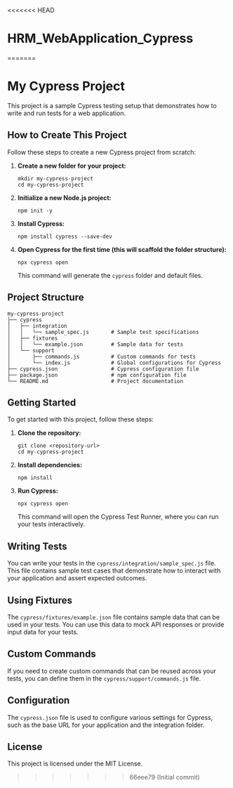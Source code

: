 <<<<<<< HEAD
# HRM_WebApplication_Cypress
=======
# My Cypress Project

This project is a sample Cypress testing setup that demonstrates how to write and run tests for a web application.

## How to Create This Project

Follow these steps to create a new Cypress project from scratch:

1. **Create a new folder for your project:**
   ```
   mkdir my-cypress-project
   cd my-cypress-project
   ```

2. **Initialize a new Node.js project:**
   ```
   npm init -y
   ```

3. **Install Cypress:**
   ```
   npm install cypress --save-dev
   ```

4. **Open Cypress for the first time (this will scaffold the folder structure):**
   ```
   npx cypress open
   ```

   This command will generate the `cypress` folder and default files.

## Project Structure

```
my-cypress-project
├── cypress
│   ├── integration
│   │   └── sample_spec.js       # Sample test specifications
│   ├── fixtures
│   │   └── example.json         # Sample data for tests
│   └── support
│       ├── commands.js          # Custom commands for tests
│       └── index.js             # Global configurations for Cypress
├── cypress.json                 # Cypress configuration file
├── package.json                 # npm configuration file
└── README.md                    # Project documentation
```

## Getting Started

To get started with this project, follow these steps:

1. **Clone the repository:**
   ```
   git clone <repository-url>
   cd my-cypress-project
   ```

2. **Install dependencies:**
   ```
   npm install
   ```

3. **Run Cypress:**
   ```
   npx cypress open
   ```

   This command will open the Cypress Test Runner, where you can run your tests interactively.

## Writing Tests

You can write your tests in the `cypress/integration/sample_spec.js` file. This file contains sample test cases that demonstrate how to interact with your application and assert expected outcomes.

## Using Fixtures

The `cypress/fixtures/example.json` file contains sample data that can be used in your tests. You can use this data to mock API responses or provide input data for your tests.

## Custom Commands

If you need to create custom commands that can be reused across your tests, you can define them in the `cypress/support/commands.js` file.

## Configuration

The `cypress.json` file is used to configure various settings for Cypress, such as the base URL for your application and the integration folder.

## License

This project is licensed under the MIT License.
>>>>>>> 66eee79 (Initial commit)
